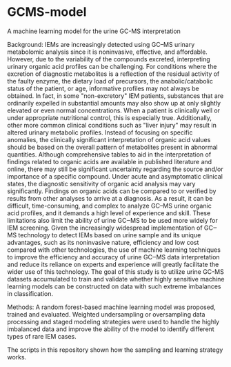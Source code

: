 # GCMS-model
A machine learning model for the urine GC-MS interpretation

Background:
IEMs are increasingly detected using GC–MS urinary metabolomic analysis since it is noninvasive, effective, and affordable. However, due to the variability of the compounds excreted, interpreting urinary organic acid profiles can be challenging. For conditions where the excretion of diagnostic metabolites is a reflection of the residual activity of the faulty enzyme, the dietary load of precursors, the anabolic/catabolic status of the patient, or age, informative profiles may not always be obtained. In fact, in some "non-excretory" IEM patients, substances that are ordinarily expelled in substantial amounts may also show up at only slightly elevated or even normal concentrations. When a patient is clinically well or under appropriate nutritional control, this is especially true. Additionally, other more common clinical conditions such as "liver injury" may result in altered urinary metabolic profiles. Instead of focusing on specific anomalies, the clinically significant interpretation of organic acid values should be based on the overall pattern of metabolites present in abnormal quantities. Although comprehensive tables to aid in the interpretation of findings related to organic acids are available in published literature and online, there may still be significant uncertainty regarding the source and/or importance of a specific compound. Under acute and asymptomatic clinical states, the diagnostic sensitivity of organic acid analysis may vary significantly. Findings on organic acids can be compared to or verified by results from other analyses to arrive at a diagnosis. As a result, it can be difficult, time-consuming, and complex to analyze GC–MS urine organic acid profiles, and it demands a high level of experience and skill. These limitations also limit the ability of urine GC‒MS to be used more widely for IEM screening. 
Given the increasingly widespread implementation of GC‒MS technology to detect IEMs based on urine sample and its unique advantages, such as its noninvasive nature, efficiency and low cost compared with other technologies, the use of machine learning techniques to improve the efficiency and accuracy of urine GC‒MS data interpretation and reduce its reliance on experts and experience will greatly facilitate the wider use of this technology. The goal of this study is to utilize urine GC-MS datasets accumulated  to train and validate whether highly sensitive machine learning models can be constructed on data with such extreme imbalances in classification.

Methods:
A random forest-based machine learning model was proposed, trained and evaluated. Weighted undersampling or oversampling data processing and staged modeling strategies were used to handle the highly imbalanced data and improve the ability of the model to identify different types of rare IEM cases.

The scripts in this repository shown how the sampling and learning strategy works.










